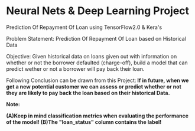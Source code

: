 # Neural Nets & Deep Learning Project
Prediction Of Repayment Of Loan using TensorFlow2.0 &amp; Kera's 

Problem Statement:
Prediction Of Repayment Of Loan based on Historical Data

Objective:
Given historical data on loans given out with information on whether or not the borrower defaulted (charge-off), build a model that can predict wether or not a borrower will pay back their loan. 

Following Conclusion can be drawn from this Project:<b>
If in future, when we get a new potential customer we can assess or predict whether or not they are likely to pay back the loan based on their historical Data.

Note: 

(A)Keep in mind classification metrics when evaluating the performance of the model!
(B)The "loan_status" column contains the label!
